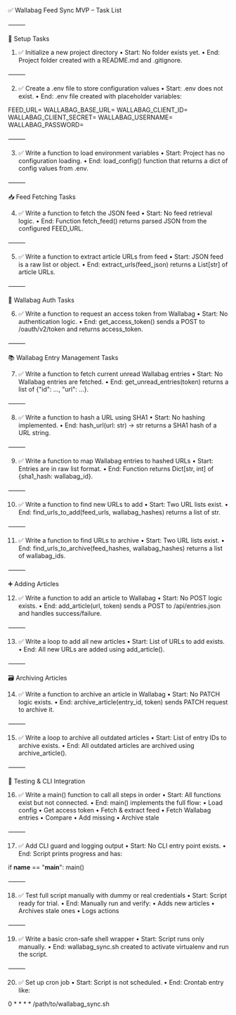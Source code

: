 ✅ Wallabag Feed Sync MVP – Task List

⸻

🧱 Setup Tasks

1. ✅ Initialize a new project directory
	•	Start: No folder exists yet.
	•	End: Project folder created with a README.md and .gitignore.

⸻

2. ✅ Create a .env file to store configuration values
	•	Start: .env does not exist.
	•	End: .env file created with placeholder variables:

FEED_URL=
WALLABAG_BASE_URL=
WALLABAG_CLIENT_ID=
WALLABAG_CLIENT_SECRET=
WALLABAG_USERNAME=
WALLABAG_PASSWORD=



⸻

3. ✅ Write a function to load environment variables
	•	Start: Project has no configuration loading.
	•	End: load_config() function that returns a dict of config values from .env.

⸻

📥 Feed Fetching Tasks

4. ✅ Write a function to fetch the JSON feed
	•	Start: No feed retrieval logic.
	•	End: Function fetch_feed() returns parsed JSON from the configured FEED_URL.

⸻

5. ✅ Write a function to extract article URLs from feed
	•	Start: JSON feed is a raw list or object.
	•	End: extract_urls(feed_json) returns a List[str] of article URLs.

⸻

🔐 Wallabag Auth Tasks

6. ✅ Write a function to request an access token from Wallabag
	•	Start: No authentication logic.
	•	End: get_access_token() sends a POST to /oauth/v2/token and returns access_token.

⸻

📚 Wallabag Entry Management Tasks

7. ✅ Write a function to fetch current unread Wallabag entries
	•	Start: No Wallabag entries are fetched.
	•	End: get_unread_entries(token) returns a list of {"id": ..., "url": ...}.

⸻

8. ✅ Write a function to hash a URL using SHA1
	•	Start: No hashing implemented.
	•	End: hash_url(url: str) -> str returns a SHA1 hash of a URL string.

⸻

9. ✅ Write a function to map Wallabag entries to hashed URLs
	•	Start: Entries are in raw list format.
	•	End: Function returns Dict[str, int] of {sha1_hash: wallabag_id}.

⸻

10. ✅ Write a function to find new URLs to add
	•	Start: Two URL lists exist.
	•	End: find_urls_to_add(feed_urls, wallabag_hashes) returns a list of str.

⸻

11. ✅ Write a function to find URLs to archive
	•	Start: Two URL lists exist.
	•	End: find_urls_to_archive(feed_hashes, wallabag_hashes) returns a list of wallabag_ids.

⸻

➕ Adding Articles

12. ✅ Write a function to add an article to Wallabag
	•	Start: No POST logic exists.
	•	End: add_article(url, token) sends a POST to /api/entries.json and handles success/failure.

⸻

13. ✅ Write a loop to add all new articles
	•	Start: List of URLs to add exists.
	•	End: All new URLs are added using add_article().

⸻

🗃️ Archiving Articles

14. ✅ Write a function to archive an article in Wallabag
	•	Start: No PATCH logic exists.
	•	End: archive_article(entry_id, token) sends PATCH request to archive it.

⸻

15. ✅ Write a loop to archive all outdated articles
	•	Start: List of entry IDs to archive exists.
	•	End: All outdated articles are archived using archive_article().

⸻

🧪 Testing & CLI Integration

16. ✅ Write a main() function to call all steps in order
	•	Start: All functions exist but not connected.
	•	End: main() implements the full flow:
	•	Load config
	•	Get access token
	•	Fetch & extract feed
	•	Fetch Wallabag entries
	•	Compare
	•	Add missing
	•	Archive stale

⸻

17. ✅ Add CLI guard and logging output
	•	Start: No CLI entry point exists.
	•	End: Script prints progress and has:

if __name__ == "__main__":
    main()



⸻

18. ✅ Test full script manually with dummy or real credentials
	•	Start: Script ready for trial.
	•	End: Manually run and verify:
	•	Adds new articles
	•	Archives stale ones
	•	Logs actions

⸻

19. ✅ Write a basic cron-safe shell wrapper
	•	Start: Script runs only manually.
	•	End: wallabag_sync.sh created to activate virtualenv and run the script.

⸻

20. ✅ Set up cron job
	•	Start: Script is not scheduled.
	•	End: Crontab entry like:

0 * * * * /path/to/wallabag_sync.sh

